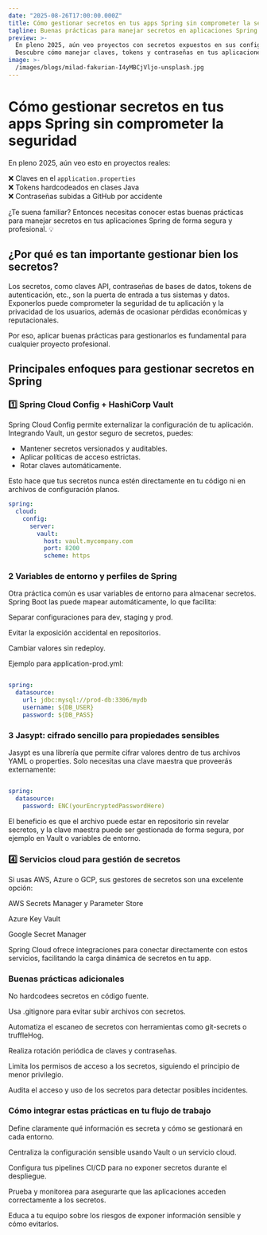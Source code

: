 ```yaml
---
date: "2025-08-26T17:00:00.000Z"
title: Cómo gestionar secretos en tus apps Spring sin comprometer la seguridad
tagline: Buenas prácticas para manejar secretos en aplicaciones Spring
preview: >-
  En pleno 2025, aún veo proyectos con secretos expuestos en sus configuraciones. 
  Descubre cómo manejar claves, tokens y contraseñas en tus aplicaciones Spring de forma segura y profesional.
image: >-
  /images/blogs/milad-fakurian-I4yMBCjVljo-unsplash.jpg
---
```

# Cómo gestionar secretos en tus apps Spring sin comprometer la seguridad
En pleno 2025, aún veo esto en proyectos reales:

❌ Claves en el `application.properties`  
❌ Tokens hardcodeados en clases Java  
❌ Contraseñas subidas a GitHub por accidente  

¿Te suena familiar? Entonces necesitas conocer estas buenas prácticas para manejar secretos en tus aplicaciones Spring de forma segura y profesional. 💡

## ¿Por qué es tan importante gestionar bien los secretos?

Los secretos, como claves API, contraseñas de bases de datos, tokens de autenticación, etc., son la puerta de entrada a tus sistemas y datos. Exponerlos puede comprometer la seguridad de tu aplicación y la privacidad de los usuarios, además de ocasionar pérdidas económicas y reputacionales.

Por eso, aplicar buenas prácticas para gestionarlos es fundamental para cualquier proyecto profesional.

## Principales enfoques para gestionar secretos en Spring

### 1️⃣ Spring Cloud Config + HashiCorp Vault

Spring Cloud Config permite externalizar la configuración de tu aplicación. Integrando Vault, un gestor seguro de secretos, puedes:

- Mantener secretos versionados y auditables.  
- Aplicar políticas de acceso estrictas.  
- Rotar claves automáticamente.  

Esto hace que tus secretos nunca estén directamente en tu código ni en archivos de configuración planos.

```yaml
spring:
  cloud:
    config:
      server:
        vault:
          host: vault.mycompany.com
          port: 8200
          scheme: https
```
### 2 Variables de entorno y perfiles de Spring

Otra práctica común es usar variables de entorno para almacenar secretos. Spring Boot las puede mapear automáticamente, lo que facilita:

Separar configuraciones para dev, staging y prod.

Evitar la exposición accidental en repositorios.

Cambiar valores sin redeploy.

Ejemplo para application-prod.yml:

```yaml

spring:
  datasource:
    url: jdbc:mysql://prod-db:3306/mydb
    username: ${DB_USER}
    password: ${DB_PASS}
```
### 3 Jasypt: cifrado sencillo para propiedades sensibles

Jasypt es una librería que permite cifrar valores dentro de tus archivos YAML o properties. Solo necesitas una clave maestra que proveerás externamente:

```yaml

spring:
  datasource:
    password: ENC(yourEncryptedPasswordHere)
```
El beneficio es que el archivo puede estar en repositorio sin revelar secretos, y la clave maestra puede ser gestionada de forma segura, por ejemplo en Vault o variables de entorno.

### 4️⃣ Servicios cloud para gestión de secretos


Si usas AWS, Azure o GCP, sus gestores de secretos son una excelente opción:

AWS Secrets Manager y Parameter Store

Azure Key Vault

Google Secret Manager

Spring Cloud ofrece integraciones para conectar directamente con estos servicios, facilitando la carga dinámica de secretos en tu app.

### Buenas prácticas adicionales

No hardcodees secretos en código fuente.

Usa .gitignore para evitar subir archivos con secretos.

Automatiza el escaneo de secretos con herramientas como git-secrets o truffleHog.

Realiza rotación periódica de claves y contraseñas.

Limita los permisos de acceso a los secretos, siguiendo el principio de menor privilegio.

Audita el acceso y uso de los secretos para detectar posibles incidentes.

### Cómo integrar estas prácticas en tu flujo de trabajo

Define claramente qué información es secreta y cómo se gestionará en cada entorno.

Centraliza la configuración sensible usando Vault o un servicio cloud.

Configura tus pipelines CI/CD para no exponer secretos durante el despliegue.

Prueba y monitorea para asegurarte que las aplicaciones acceden correctamente a los secretos.

Educa a tu equipo sobre los riesgos de exponer información sensible y cómo evitarlos.



